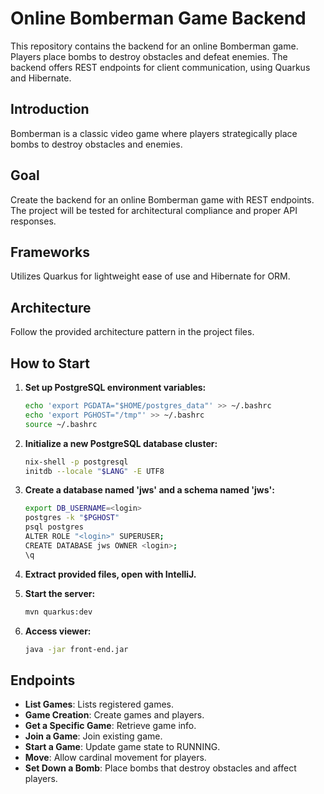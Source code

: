 # Online Bomberman Game Backend

This repository contains the backend for an online Bomberman game. Players place bombs to destroy obstacles and defeat enemies. The backend offers REST endpoints for client communication, using Quarkus and Hibernate.

## Introduction

Bomberman is a classic video game where players strategically place bombs to destroy obstacles and enemies.

## Goal

Create the backend for an online Bomberman game with REST endpoints. The project will be tested for architectural compliance and proper API responses.

## Frameworks

Utilizes Quarkus for lightweight ease of use and Hibernate for ORM.

## Architecture

Follow the provided architecture pattern in the project files.

## How to Start

1. **Set up PostgreSQL environment variables:**
    ```bash
    echo 'export PGDATA="$HOME/postgres_data"' >> ~/.bashrc
    echo 'export PGHOST="/tmp"' >> ~/.bashrc
    source ~/.bashrc
    ```

2. **Initialize a new PostgreSQL database cluster:**
    ```bash
    nix-shell -p postgresql
    initdb --locale "$LANG" -E UTF8
    ```

3. **Create a database named 'jws' and a schema named 'jws':**
    ```bash
    export DB_USERNAME=<login>
    postgres -k "$PGHOST"
    psql postgres
    ALTER ROLE "<login>" SUPERUSER;
    CREATE DATABASE jws OWNER <login>;
    \q
    ```

4. **Extract provided files, open with IntelliJ.**

5. **Start the server:**
    ```bash
    mvn quarkus:dev
    ```

6. **Access viewer:**
    ```bash
    java -jar front-end.jar
    ```

## Endpoints

- **List Games**: Lists registered games.
- **Game Creation**: Create games and players.
- **Get a Specific Game**: Retrieve game info.
- **Join a Game**: Join existing game.
- **Start a Game**: Update game state to RUNNING.
- **Move**: Allow cardinal movement for players.
- **Set Down a Bomb**: Place bombs that destroy obstacles and affect players.

